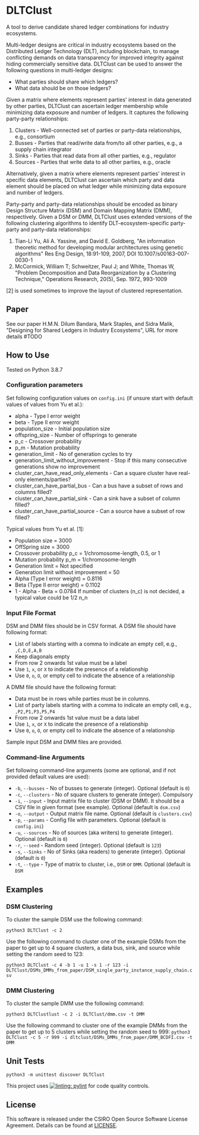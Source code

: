 # DLTClust

A tool to derive candidate shared ledger combinations for industry ecosystems.

Multi-ledger designs are critical in industry ecosystems based on the Distributed Ledger Technology (DLT), including blockchain, to manage conflicting demands on data transparency for improved integrity against hiding commercially sensitive data. 
DLTClust can be used to answer the following questions in multi-ledger designs:
* What parties should share which ledgers?
* What data should be on those ledgers?

Given a matrix where elements represent parties' interest in data generated by other parties, DLTClust can ascertain ledger membership while minimizing data exposure and number of ledgers. It captures the following party-party relationships:

1. Clusters - Well-connected set of parties or party-data relationships, e.g., consortium
2. Busses - Parties that read/write data from/to all other parties, e.g., a supply chain integrator 
3. Sinks - Parties that read data from all other parties, e.g., regulator
4. Sources - Parties that write data to all other parties, e.g., oracle

Alternatively, given a matrix where elements represent parties' interest in specific data elements, DLTClust can ascertain which party and data element should be placed on what ledger while minimizing data exposure and number of ledgers.
    
Party-party and party-data relationships should be encoded as binary Design Structure Matrix (DSM) and Domain Mapping Matrix (DMM), respectively. Given a DSM or DMM, DLTClust uses extended versions of the following clustering algorithms to identify DLT-ecosystem-specific party-party and party-data relationships: 
1. Tian-Li Yu, Ali A. Yassine, and David E. Goldberg, "An information theoretic method for developing modular architectures using genetic algorithms" Res Eng Design, 18:91-109, 2007, DOI 10.1007/s00163-007-0030-1
2. McCormick, William T; Schweitzer, Paul J; and White, Thomas W, "Problem Decomposition and Data Reorganization by a Clustering Technique," Operations Research, 20(5), Sep. 1972, 993-1009

[2] is used sometimes to improve the layout of clustered representation.

## Paper
See our paper H.M.N. Dilum Bandara, Mark Staples, and Sidra Malik, "Designing for Shared Ledgers in Industry Ecosystems", URL for more details #TODO

## How to Use
Tested on Python 3.8.7

### Configuration parameters
Set following configuration values on `config.ini` (if unsure start with default values of values from Yu et al.):
* alpha - Type I error weight
* beta - Type II error weight
* population_size - Initial population size
* offspring_size - Number of offsprings to generate
* p_c - Crossover probability
* p_m - Mutation probability
* generation_limit - No of generation cycles to try
* generation_limit_without_improvement - Stop if this many consecutive generations show no improvement
* cluster_can_have_read_only_elements - Can a square cluster have real-only elements/parties?
* cluster_can_have_partial_bus - Can a bus have a subset of rows and columns filled?
* cluster_can_have_partial_sink - Can a sink have a subset of column filled?
* cluster_can_have_partial_source - Can a source have a subset of row filled?

Typical values from Yu et al. [1]:
* Population size = 3000
* OffSpring size = 3000
* Crossover probability p_c = 1/chromosome-length, 0.5, or 1
* Mutation probability p_m = 1/chromosome-length
* Generation limit = Not specified
* Generation limit without improvement = 50
* Alpha (Type I error weight) = 0.8116
* Beta (Type II error weight) = 0.1102
* 1 - Alpha - Beta = 0.0784
If number of clusters (n_c) is not decided, a typical value could be 1/2 n_n

### Input File Format
DSM and DMM files should be in CSV format. A DSM file should have following format:
* List of labels starting with a comma to indicate an empty cell, e.g., `,C,D,E,A,B`
* Keep diagonals empty
* From row 2 onwards 1st value must be a label
* Use `1`, `x`, or `X` to indicate the presence of a relationship
* Use `0`, `o`, `O`, or empty cell to indicate the absence of a relationship

A DMM file should have the following format:
* Data must be in rows while parties must be in columns.
* List of party labels starting with a comma to indicate an empty cell, e.g., `,P2,P1,P3,P5,P4`
* From row 2 onwards 1st value must be a data label
* Use `1`, `x`, or `X` to indicate the presence of a relationship
* Use `0`, `o`, `O`, or empty cell to indicate the absence of a relationship

Sample input DSM and DMM files are provided.

### Command-line Arguments
Set following command-line arguments (some are optional, and if not provided default values are used):
* `-b`, `--busses` - No of busses to generate (integer). Optional (default is `0`)
* `-c`, `--clusters` -  No of square clusters to generate (integer). Compulsory
* `-i`, `--input` - Input matrix file to cluster (DSM or DMM). It should be a CSV file in given format (see example). Optional (default is `dsm.csv`)
* `-o`, `--output` - Output matrix file name. Optional (default is `clusters.csv`)
* `-p`, `--params` - Config file with parameters. Optional (default is `config.ini`)
* `-u`, `--sources` - No of sources (aka writers) to generate (integer). Optional (default is `0`)
* `-r`, `--seed` - Random seed (integer). Optional (default is `123`)
* `-s`, `--Sinks` - No of Sinks (aka readers) to generate (integer). Optional (default is `0`)
* `-t`, `--type` - Type of matrix to cluster, i.e., `DSM` or `DMM`. Optional (default is `DSM`

## Examples
### DSM Clustering
To cluster the sample DSM use the following command:

`python3 DLTClust -c 2`

Use the following command to cluster one of the example DSMs from the paper to get up to 4 square clusters, a data bus, sink, and source while setting the random seed to 123:

`python3 DLTClust -c 4 -b 1 -u 1 -s 1 -r 123 -i DLTClust/DSMs_DMMs_from_paper/DSM_single_party_instance_supply_chain.csv`

### DMM Clustering
To cluster the sample DMM use the following command:

`python3 DLTClustlust -c 2 -i DLTClust/dmm.csv -t DMM`

Use the following command to cluster one of the example DMMs from the paper to get up to 5 clusters while setting the random seed to 999:
`python3 DLTClust -c 5 -r 999 -i dltclust/DSMs_DMMs_from_paper/DMM_BCDFI.csv -t DMM`

## Unit Tests
`python3 -m unittest discover DLTClust`

This project uses [![linting: pylint](https://img.shields.io/badge/linting-pylint-yellowgreen)](https://github.com/pylint-dev/pylint) for code quality controls.

## License
This software is released under the CSIRO Open Source Software License Agreement. Details can be found at [LICENSE](LICENSE).
